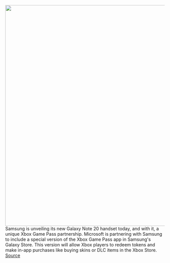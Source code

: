 <img src='https://cdn.vox-cdn.com/thumbor/QW2-75aTChIXrmLstwjnj0u-y5Q=/0x0:1536x864/1200x800/filters:focal(646x310:890x554)/cdn.vox-cdn.com/uploads/chorus_image/image/67159313/ControllerTabletPhoneGearsSoT_Iso_JPG.5.jpg' width='700px' /><br/>
Samsung is unveiling its new Galaxy Note 20 handset today, and with it, a unique Xbox Game Pass partnership. Microsoft is partnering with Samsung to include a special version of the Xbox Game Pass app in Samsung's Galaxy Store. This version will allow Xbox players to redeem tokens and make in-app purchases like buying skins or DLC items in the Xbox Store.
<a href='https://www.theverge.com/2020/8/5/21354079/microsoft-samsung-xbox-game-pass-partnership-android-galaxy-note-20'> Source <a/>